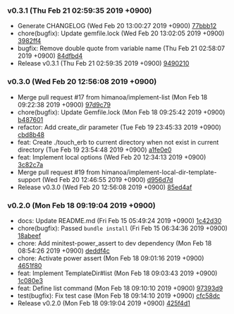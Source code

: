 ### v0.3.1 (Thu Feb 21 02:59:35 2019 +0900)

- Generate CHANGELOG (Wed Feb 20 13:00:27 2019 +0900) [77bbb12](https://github.com/himanoa/touch_erb/commit/77bbb1278a934d4691615ddef786296ee8a9b8b7)
- chore(bugfix): Update gemfile.lock (Wed Feb 20 13:02:05 2019 +0900) [3982ff4](https://github.com/himanoa/touch_erb/commit/3982ff4dd2ed40c87a5d005a1b61276329d0378e)
- bugfix: Remove double quote from variable name (Thu Feb 21 02:58:07 2019 +0900) [84dfbd4](https://github.com/himanoa/touch_erb/commit/84dfbd4e078c54b35208a7f6ff60363fe05a9173)
- Release v0.3.1 (Thu Feb 21 02:59:35 2019 +0900) [9490210](https://github.com/himanoa/touch_erb/commit/94902100d4c3fe7d652b73c6900b57fc8b0eaf7c)

### v0.3.0 (Wed Feb 20 12:56:08 2019 +0900)

- Merge pull request #17 from himanoa/implement-list (Mon Feb 18 09:22:38 2019 +0900) [97d9c79](https://github.com/himanoa/touch_erb/commit/97d9c79a6a60396561b80a5adf07946745d4755c)
- chore(bugfix): Update Gemfile.lock (Mon Feb 18 09:25:42 2019 +0900) [b487601](https://github.com/himanoa/touch_erb/commit/b487601976b6385fa7d7e3f04fcb66fa78d1c9de)
- refactor: Add create_dir parameter (Tue Feb 19 23:45:33 2019 +0900) [cbd8b48](https://github.com/himanoa/touch_erb/commit/cbd8b48172eb79939bb7b5951a5ecf11eaad4025)
- feat: Create ./touch_erb to current directory when not exist in current directory (Tue Feb 19 23:54:48 2019 +0900) [a1fe0e0](https://github.com/himanoa/touch_erb/commit/a1fe0e0667dab7ac74e3ce46018c7e4693f48bdf)
- feat: Implement local options (Wed Feb 20 12:34:13 2019 +0900) [3c82c7a](https://github.com/himanoa/touch_erb/commit/3c82c7ac542b4f1bd7c6ba613233bf2c452fc2aa)
- Merge pull request #19 from himanoa/implement-local-dir-template-support (Wed Feb 20 12:46:55 2019 +0900) [d956d7d](https://github.com/himanoa/touch_erb/commit/d956d7d8e53e2bb1e0494b99d9143c4dc50c2f3a)
- Release v0.3.0 (Wed Feb 20 12:56:08 2019 +0900) [85ed4af](https://github.com/himanoa/touch_erb/commit/85ed4afbb4ef1c1749ed310466074178c1063a76)

### v0.2.0 (Mon Feb 18 09:19:04 2019 +0900)

- docs: Update README.md (Fri Feb 15 05:49:24 2019 +0900) [1c42d30](https://github.com/himanoa/touch_erb/commit/1c42d3045f04472b947d37cfd82a1d65986bd8de)
- chore(bugfix): Passed `bundle install` (Fri Feb 15 06:34:36 2019 +0900) [18abeef](https://github.com/himanoa/touch_erb/commit/18abeef4098b0037acd96372e0fe1f8dd2b7fc5e)
- chore: Add minitest-power_assert to dev dependency (Mon Feb 18 08:54:26 2019 +0900) [deddf4c](https://github.com/himanoa/touch_erb/commit/deddf4cbfaa53bc4c945746c922da3d552431028)
- chore: Activate power assert (Mon Feb 18 09:01:16 2019 +0900) [4651f80](https://github.com/himanoa/touch_erb/commit/4651f80b79ccfc479c39febdb7a5036b9d86963b)
- feat: Implement TemplateDir#list (Mon Feb 18 09:03:43 2019 +0900) [1c080e3](https://github.com/himanoa/touch_erb/commit/1c080e352f204e1f7e027e9b10e7050737db54cf)
- feat: Define list command (Mon Feb 18 09:10:10 2019 +0900) [97393d9](https://github.com/himanoa/touch_erb/commit/97393d929975754c00ea60c10adbe3979c071e4d)
- test(bugfix): Fix test case (Mon Feb 18 09:14:10 2019 +0900) [cfc58dc](https://github.com/himanoa/touch_erb/commit/cfc58dc157f35ec9fe91a7688b66834cc9a9abe6)
- Release v0.2.0 (Mon Feb 18 09:19:04 2019 +0900) [425f4d1](https://github.com/himanoa/touch_erb/commit/425f4d1f7760f70efdd17d8be0a5fa94a29a0fd0)

